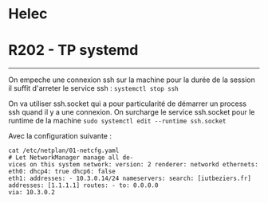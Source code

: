 
# Helec
# R202 - TP systemd
---

On empeche une connexion ssh sur la machine pour la durée de la session il suffit d'arreter le service ssh :
``systemctl stop ssh``

On va utiliser ssh.socket qui a pour particularité de démarrer un process ssh quand il y a une connexion.
On surcharge le service ssh.socket pour le runtime de la machine
``sudo systemctl edit --runtime ssh.socket``

Avec la configuration suivante :
```
cat /etc/netplan/01-netcfg.yaml 
# Let NetworkManager manage all de-
vices on this system network: version: 2 renderer: networkd ethernets: eth0: dhcp4: true dhcp6: false
eth1: addresses: - 10.3.0.14/24 nameservers: search: [iutbeziers.fr] addresses: [1.1.1.1] routes: - to: 0.0.0.0
via: 10.3.0.2
```
